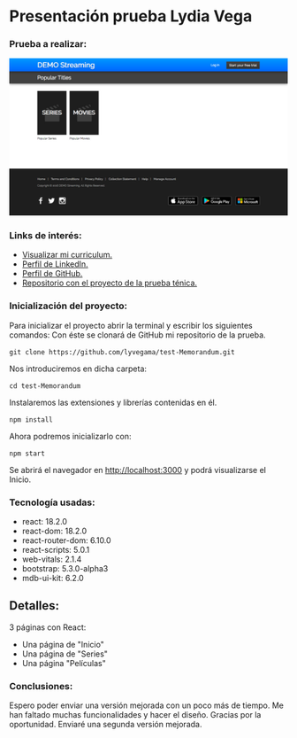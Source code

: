 # Presentación prueba Lydia Vega
### Prueba a realizar:
![prueba](/src/screens/1-home.jpg)

### Links de interés:
- [Visualizar mi curriculum.](./client//public/Curriculum-lydia-vega.FullStack.pdf)
- [Perfil de LinkedIn.](https://www.linkedin.com/in/lydia-vega/)
- [Perfil de GitHub.](https://github.com/lyvegama)
- [Repositorio con el proyecto de la prueba ténica.](https://github.com/lyvegama/test-Memorandum)

### Inicialización del proyecto:
Para inicializar el proyecto abrir la terminal y escribir los siguientes comandos:
Con éste se clonará de GitHub mi repositorio de la prueba.
```
git clone https://github.com/lyvegama/test-Memorandum.git
```
Nos introduciremos en dicha carpeta:
```
cd test-Memorandum 
```
Instalaremos las extensiones y librerías contenidas en él.
```
npm install 
```
Ahora podremos inicializarlo con:
```
npm start 
```
Se abrirá el navegador en [http://localhost:3000](http://localhost:3000) y podrá visualizarse el Inicio.

### Tecnología usadas:
* react: 18.2.0
* react-dom: 18.2.0
* react-router-dom: 6.10.0 
* react-scripts: 5.0.1
* web-vitals: 2.1.4
* bootstrap: 5.3.0-alpha3
* mdb-ui-kit: 6.2.0

## Detalles:
3 páginas con React:

- Una página de "Inicio"
- Una página de "Series"
- Una página "Películas"


### Conclusiones:
Espero poder enviar una versión mejorada con un poco más de tiempo. Me han faltado muchas funcionalidades y hacer el diseño. Gracias por la oportunidad. Enviaré una segunda versión mejorada.